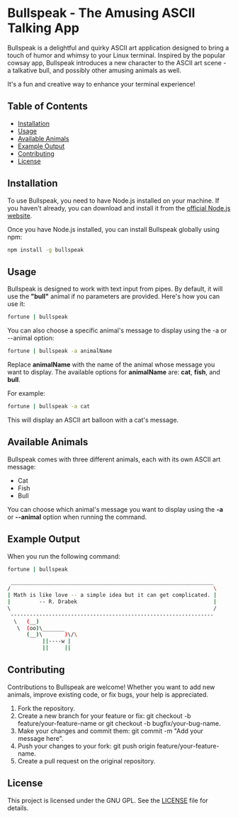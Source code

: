 # Bullspeak - The Amusing ASCII Talking App

Bullspeak is a delightful and quirky ASCII art application designed to bring a touch of humor and whimsy to your Linux terminal. Inspired by the popular cowsay app, Bullspeak introduces a new character to the ASCII art scene - a talkative bull, and possibly other amusing animals as well.

It's a fun and creative way to enhance your terminal experience!


## Table of Contents

- [Installation](#installation)
- [Usage](#usage)
- [Available Animals](#available-animals)
- [Example Output](#example-output)
- [Contributing](#contributing)
- [License](#license)

## Installation

To use Bullspeak, you need to have Node.js installed on your machine. If you haven't already, you can download and install it from the [official Node.js website](https://nodejs.org/).

Once you have Node.js installed, you can install Bullspeak globally using npm:

```sh
npm install -g bullspeak
```

## Usage

Bullspeak is designed to work with text input from pipes. By default, it will use the **"bull"** animal if no parameters are provided. Here's how you can use it:
```sh
fortune | bullspeak
```

You can also choose a specific animal's message to display using the -a or --animal option:
```sh
fortune | bullspeak -a animalName
```

Replace **animalName** with the name of the animal whose message you want to display. The available options for **animalName** are: **cat**, **fish**, and **bull**.

For example:
```sh
fortune | bullspeak -a cat
```

This will display an ASCII art balloon with a cat's message.

## Available Animals
Bullspeak comes with three different animals, each with its own ASCII art message:
- Cat
- Fish
- Bull

You can choose which animal's message you want to display using the **-a** or **--animal** option when running the command.

## Example Output
When you run the following command:
```sh
fortune | bullspeak
```

```sh
 ________________________________________________________________
/                                                                \
| Math is like love -- a simple idea but it can get complicated. |
|         -- R. Drabek                                           |
\                                                                /
 ----------------------------------------------------------------
  \   (__)
   \  (oo)\_______
      (__)\       )\/\
           ||----w |
           ||     ||
```

## Contributing
Contributions to Bullspeak are welcome! Whether you want to add new animals, improve existing code, or fix bugs, your help is appreciated.

1. Fork the repository.
2. Create a new branch for your feature or fix: git checkout -b feature/your-feature-name or git checkout -b bugfix/your-bug-name.
3. Make your changes and commit them: git commit -m "Add your message here".
4. Push your changes to your fork: git push origin feature/your-feature-name.
5. Create a pull request on the original repository.

## License
This project is licensed under the GNU GPL. See the [LICENSE](LICENSE) file for details.